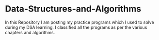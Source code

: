 # Data-Structures-and-Algorithms
In this Repository I am posting my practice programs which I used to solve during my DSA learning. I classified all the programs as per the various chapters and algorithms.
